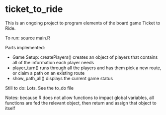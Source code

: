 # ticket_to_ride
This is an ongoing project to program elements of the board game Ticket to Ride.

To run: source main.R

Parts implemented:

- Game Setup: createPlayers() creates an object of players that contains all of the information each player needs
- player_turn() runs through all the players and has them pick a new route, or claim a path on an existing route
- show_path_all() displays the current game status

Still to do: Lots. See the to_do file

Notes: because R does not allow functions to impact global variables, all functions are fed the relevant object, then return and assign that object to itself
